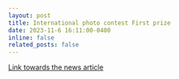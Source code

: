 ```yaml
---
layout: post
title: International photo contest First prize
date: 2023-11-6 16:11:00-0400
inline: false
related_posts: false
---
```


[Link towards the news article](https://www.publicnow.com/view/F22870DF052D726613F1D793F807DD428C32F888)